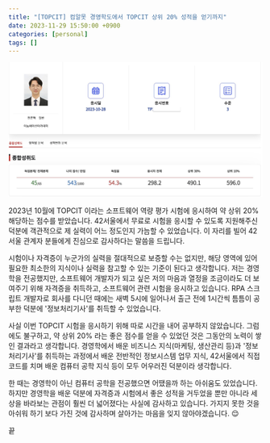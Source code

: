 ```yaml
---
title: "[TOPCIT] 컴알못 경영학도에서 TOPCIT 상위 20% 성적을 얻기까지"
date: 2023-11-29 15:50:00 +0900
categories: [personal]
tags: []
---
```


![1.jpeg](/assets/images/2023/2023-11-29-topcit-retrospect/1.jpeg)

2023년 10월에 TOPCIT 이라는 소프트웨어 역량 평가 시험에 응시하여 약 상위 20% 해당하는 점수를 받았습니다.
42서울에서 무료로 시험을 응시할 수 있도록 지원해주신 덕분에 객관적으로 제 실력이 어느 정도인지 가늠할 수 있었습니다.
이 자리를 빌어 42서울 관계자 분들에게 진심으로 감사하다는 말씀을 드립니다.

시험이나 자격증이 누군가의 실력을 절대적으로 보증할 수는 없지만, 해당 영역에 있어 필요한 최소한의 지식이나 실력을 참고할 수 있는 기준이 된다고 생각합니다.
저는 경영학을 전공했지만, 소프트웨어 개발자가 되고 싶은 저의 마음과 열정을 조금이라도 더 보여주기 위해 자격증을 취득하고, 소프트웨어 관련 시험을 응시하고 있습니다.
RPA 스크립트 개발자로 회사를 다니던 때에는 새벽 5시에 일어나서 출근 전에 1시간씩 틈틈이 공부한 덕분에 '정보처리기사'를 취득할 수 있었습니다.

사실 이번 TOPCIT 시험을 응시하기 위해 따로 시간을 내어 공부하지 않았습니다.
그럼에도 불구하고, 약 상위 20% 라는 좋은 점수를 얻을 수 있었던 것은 그동안의 노력이 쌓인 결과라고 생각합니다.
경영학에서 배운 비즈니스 지식(마케팅, 생산관리 등)과 '정보처리기사'를 취득하는 과정에서 배운 전반적인 정보시스템 업무 지식, 42서울에서 직접 코드를 치며 배운 컴퓨터 공학 지식 등이 모두 어우러진 덕분이라 생각합니다.

한 때는 경영학이 아닌 컴퓨터 공학을 전공했으면 어땠을까 하는 아쉬움도 있었습니다.
하지만 경영학을 배운 덕분에 자격증과 시험에서 좋은 성적을 거두었을 뿐만 아니라 세상을 바라보는 관점이 훨씬 더 넓어졌다는 사실에 감사하고 있습니다.
가지지 못한 것을 아쉬워 하기 보다 가진 것에 감사하며 살아가는 마음을 잊지 않아야겠습니다. 😌

끝
